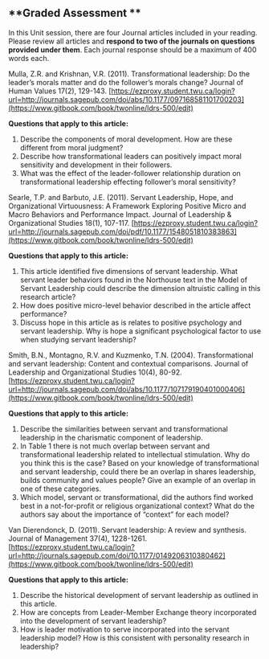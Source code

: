 ## **Graded Assessment **

In this Unit session, there are four Journal articles included in your reading. Please review all articles and **respond to two of the journals on questions provided under them**. Each journal response should be a maximum of 400 words each.

Mulla, Z.R. and Krishnan, V.R. \(2011\). Transformational leadership: Do the leader’s morals matter and do the follower’s morals change? Journal of Human Values 17\(2\), 129-143. [https://ezproxy.student.twu.ca/login?url=http://journals.sagepub.com/doi/abs/10.1177/097168581101700203](https://www.gitbook.com/book/twonline/ldrs-500/edit)

**Questions that apply to this article:**

1. Describe the components of moral development.
    How are these different from moral judgment?
2. Describe how transformational leaders can positively impact moral sensitivity and development in their followers.
3. What was the effect of the leader-follower relationship duration on transformational leadership effecting follower’s moral sensitivity?

Searle, T.P. and Barbuto, J.E. \(2011\). Servant Leadership, Hope, and Organizational Virtuousness: A Framework Exploring Positive Micro and Macro Behaviors and Performance Impact. Journal of Leadership & Organizational Studies 18\(1\), 107-117. [https://ezproxy.student.twu.ca/login?url=http://journals.sagepub.com/doi/pdf/10.1177/1548051810383863](https://www.gitbook.com/book/twonline/ldrs-500/edit)

**Questions that apply to this article:**

1. This article identified five dimensions of servant leadership. What servant leader behaviors found in the Northouse text in the Model of Servant Leadership could describe the dimension 
   altruistic calling
    in this research article?
2. How does positive micro-level behavior described in the article affect performance?
3. Discuss hope in this article as is relates to positive psychology and servant leadership. Why is hope a significant psychological factor to use when studying servant leadership?

Smith, B.N., Montagno, R.V. and Kuzmenko, T.N. \(2004\). Transformational and servant leadership: Content and contextual comparisons. Journal of Leadership and Organizational Studies 10\(4\), 80-92. [https://ezproxy.student.twu.ca/login?url=http://journals.sagepub.com/doi/abs/10.1177/107179190401000406](https://www.gitbook.com/book/twonline/ldrs-500/edit)

**Questions that apply to this article:**

1. Describe the similarities between servant and transformational leadership in the charismatic component of leadership.
2. In Table 1 there is not much overlap between servant and transformational leadership related to intellectual stimulation.
    Why do you think this is the case? Based on your knowledge of transformational and servant leadership, could there be an overlap in shares leadership, builds community and values people? Give an example of an overlap in one of these categories.
3. Which model, servant or transformational, did the authors find worked best in a not-for-profit or religious organizational context?
    What do the authors say about the importance of “context” for each model?

Van Dierendonck, D. \(2011\). Servant leadership: A review and synthesis. Journal of Management 37\(4\), 1228-1261. [https://ezproxy.student.twu.ca/login?url=http://journals.sagepub.com/doi/10.1177/0149206310380462](https://www.gitbook.com/book/twonline/ldrs-500/edit)

**Questions that apply to this article:**

1. Describe the historical development of servant leadership as outlined in this article.
2. How are concepts from Leader-Member Exchange theory incorporated into the development of servant leadership?
3. How is leader motivation to serve incorporated into the servant leadership model? How is this consistent with personality research in leadership?



